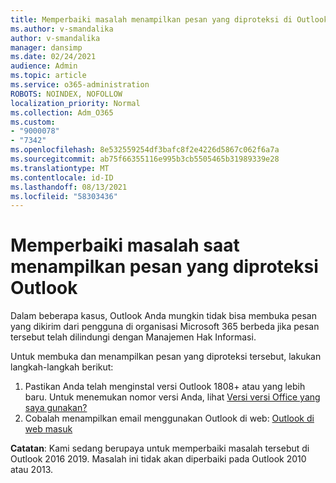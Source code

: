 ```yaml
---
title: Memperbaiki masalah menampilkan pesan yang diproteksi di Outlook
ms.author: v-smandalika
author: v-smandalika
manager: dansimp
ms.date: 02/24/2021
audience: Admin
ms.topic: article
ms.service: o365-administration
ROBOTS: NOINDEX, NOFOLLOW
localization_priority: Normal
ms.collection: Adm_O365
ms.custom:
- "9000078"
- "7342"
ms.openlocfilehash: 8e532559254df3bafc8f2e4226d5867c062f6a7a
ms.sourcegitcommit: ab75f66355116e995b3cb5505465b31989339e28
ms.translationtype: MT
ms.contentlocale: id-ID
ms.lasthandoff: 08/13/2021
ms.locfileid: "58303436"
---
```

# <a name="fix-problem-viewing-protected-message-in-outlook"></a>Memperbaiki masalah saat menampilkan pesan yang diproteksi Outlook

Dalam beberapa kasus, Outlook Anda mungkin tidak bisa membuka pesan yang dikirim dari pengguna di organisasi Microsoft 365 berbeda jika pesan tersebut telah dilindungi dengan Manajemen Hak Informasi.

Untuk membuka dan menampilkan pesan yang diproteksi tersebut, lakukan langkah-langkah berikut:

1. Pastikan Anda telah menginstal versi Outlook 1808+ atau yang lebih baru. Untuk menemukan nomor versi Anda, lihat [Versi versi Office yang saya gunakan?](https://support.microsoft.com/office/about-office-what-version-of-office-am-i-using-932788b8-a3ce-44bf-bb09-e334518b8b19)
2. Cobalah menampilkan email menggunakan Outlook di web: [Outlook di web masuk](https://outlook.office365.com/mail/inbox)

**Catatan**: Kami sedang berupaya untuk memperbaiki masalah tersebut di Outlook 2016 2019. Masalah ini tidak akan diperbaiki pada Outlook 2010 atau 2013.
